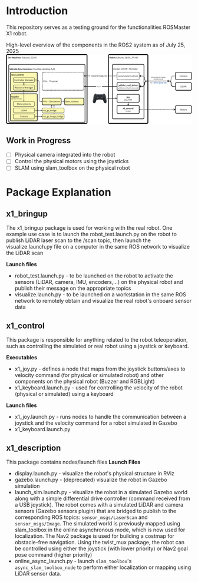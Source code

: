 # Introduction
This repository serves as a testing ground for the functionalities ROSMaster X1 robot. 

High-level overview of the components in the ROS2 system as of July 25, 2025
![Current components/functionalities in the X1_ROS2_ws workspace](https://github.com/MinhNguyen2000/X1_ROS2_ws/blob/main/images/X1_ROS2_ws_system.png)

## Work in Progress
- [ ]  Physical camera integrated into the robot
- [ ]  Control the physical motors using the joysticks
- [ ]  SLAM using slam_toolbox on the physical robot

# Package Explanation

## x1_bringup
The x1_bringup package is used for working with the real robot. One example use case is to launch the robot_test.launch.py on the robot to publish LiDAR laser scan to the /scan topic, then launch the visualize.launch.py file on a computer in the same ROS network to visualize the LiDAR scan

**Launch files**
- robot_test.launch.py - to be launched on the robot to activate the sensors (LiDAR, camera, IMU, encoders,...) on the physical robot and publish their message on the appropriate topics
- visualize.launch.py - to be launched on a workstation in the same ROS network to remotely obtain and visualize the real robot's onboard sensor data

## x1_control
This package is responsible for anything related to the robot teleoperation, such as controlling the simulated or real robot using a joystick or keyboard. 

**Executables**
- x1_joy.py - defines a node that maps from the joystick buttons/axes to velocity command (for physical or simulated robot) and other components on the physical robot (Buzzer and RGBLight)
- x1_keyboard.launch.py - used for controlling the velocity of the robot (physical or simulated) using a keyboard

**Launch files**
- x1_joy.launch.py - runs nodes to handle the communication between a joystick and the velocity command for a robot simulated in Gazebo
- x1_keyboard.launch.py

## x1_description
This package contains nodes/launch files 
**Launch Files**
- display.launch.py - visualize the robot's physical structure in RViz
- gazebo.launch.py - (deprecated) visualize the robot in Gazebo simulation
- launch_sim.launch.py - visualize the robot in a simulated Gazebo world along with a simple differential drive controller (command received from a USB joystick). The robot comes with a simulated LiDAR and camera sensors (Gazebo sensors plugin) that are bridged to publish to the corresponding ROS topics: `sensor_msgs/LaserScan` and `sensor_msgs/Image`. The simulated world is previously mapped using slam_toolbox in the online asynchronous mode, which is now used for localization. The Nav2 package is used for building a costmap for obstacle-free navigation. Using the twist_mux package, the robot can be controlled using either the joystick (with lower priority) or Nav2 goal pose command (higher priority)
- online_async_launch.py - launch `slam_toolbox`'s `async_slam_toolbox_node` to perform either localization or mapping using LiDAR sensor data. 
